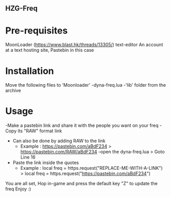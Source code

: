 ## HZG-Freq

# Pre-requisites
MoonLoader (https://www.blast.hk/threads/13305/)
text-editor
An account at a text hosting site, Pastebin in this case

# Installation

Move the following files to 'Moonloader'
-dyna-freq.lua
-'lib' folder from the archive

# Usage

-Make a pastebin link and share it with the people you want on your freq
-Copy its "RAW" format link
  - Can also be done by adding RAW to the link
    - Example : https://pastebin.com/aBdF234 > https://pastebin.com/RAW/aBdF234
-open the dyna-freq.lua > Goto Line 16
  - Paste the link inside the quotes
    - Example : local freq = https.request("REPLACE-ME-WITH-A-LINK") > local freq = https.request("https://pastebin.com/aBdF234")

You are all set, Hop in-game and press the default key "Z" to update the freq
Enjoy :)
